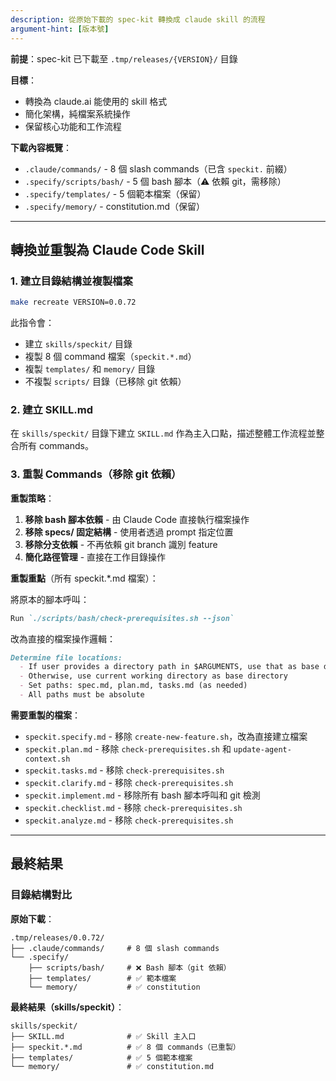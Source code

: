```yaml
---
description: 從原始下載的 spec-kit 轉換成 claude skill 的流程
argument-hint: [版本號]
---
```


**前提**：spec-kit 已下載至 `.tmp/releases/{VERSION}/` 目錄

**目標**：
- 轉換為 claude.ai 能使用的 skill 格式
- 簡化架構，純檔案系統操作
- 保留核心功能和工作流程

**下載內容概覽**：
- `.claude/commands/` - 8 個 slash commands（已含 `speckit.` 前綴）
- `.specify/scripts/bash/` - 5 個 bash 腳本（⚠️ 依賴 git，需移除）
- `.specify/templates/` - 5 個範本檔案（保留）
- `.specify/memory/` - constitution.md（保留）

---

## 轉換並重製為 Claude Code Skill

### 1. 建立目錄結構並複製檔案

```bash
make recreate VERSION=0.0.72
```

此指令會：
- 建立 `skills/speckit/` 目錄
- 複製 8 個 command 檔案（`speckit.*.md`）
- 複製 `templates/` 和 `memory/` 目錄
- 不複製 `scripts/` 目錄（已移除 git 依賴）

### 2. 建立 SKILL.md

在 `skills/speckit/` 目錄下建立 `SKILL.md` 作為主入口點，描述整體工作流程並整合所有 commands。

### 3. 重製 Commands（移除 git 依賴）

**重製策略**：
1. **移除 bash 腳本依賴** - 由 Claude Code 直接執行檔案操作
2. **移除 specs/ 固定結構** - 使用者透過 prompt 指定位置
3. **移除分支依賴** - 不再依賴 git branch 識別 feature
4. **簡化路徑管理** - 直接在工作目錄操作

**重製重點**（所有 speckit.*.md 檔案）：

將原本的腳本呼叫：
```markdown
Run `./scripts/bash/check-prerequisites.sh --json`
```

改為直接的檔案操作邏輯：
```markdown
Determine file locations:
  - If user provides a directory path in $ARGUMENTS, use that as base directory
  - Otherwise, use current working directory as base directory
  - Set paths: spec.md, plan.md, tasks.md (as needed)
  - All paths must be absolute
```

**需要重製的檔案**：
- `speckit.specify.md` - 移除 `create-new-feature.sh`，改為直接建立檔案
- `speckit.plan.md` - 移除 `check-prerequisites.sh` 和 `update-agent-context.sh`
- `speckit.tasks.md` - 移除 `check-prerequisites.sh`
- `speckit.clarify.md` - 移除 `check-prerequisites.sh`
- `speckit.implement.md` - 移除所有 bash 腳本呼叫和 git 檢測
- `speckit.checklist.md` - 移除 `check-prerequisites.sh`
- `speckit.analyze.md` - 移除 `check-prerequisites.sh`

---

## 最終結果

### 目錄結構對比

**原始下載**：
```
.tmp/releases/0.0.72/
├── .claude/commands/     # 8 個 slash commands
└── .specify/
    ├── scripts/bash/     # ❌ Bash 腳本（git 依賴）
    ├── templates/        # ✅ 範本檔案
    └── memory/           # ✅ constitution
```

**最終結果（skills/speckit）**：
```
skills/speckit/
├── SKILL.md              # ✅ Skill 主入口
├── speckit.*.md          # ✅ 8 個 commands（已重製）
├── templates/            # ✅ 5 個範本檔案
└── memory/               # ✅ constitution.md
```
